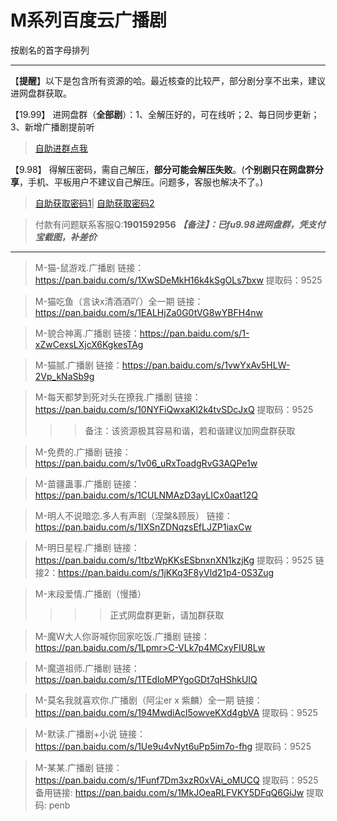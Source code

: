 <h1>M系列百度云广播剧</h1>
按剧名的首字母排列

-----

【**提醒**】以下是包含所有资源的哈。最近核查的比较严，部分剧分享不出来，建议进网盘群获取。


【19.99】 进网盘群（**全部剧**）：1、全解压好的，可在线听；2、每日同步更新；3、新增广播剧提前听
>[自助进群点我](http://pay.tupianmima.com/ma.html)

【9.98】 得解压密码，需自己解压，**部分可能会解压失败**。(**个别剧只在网盘群分享**，手机、平板用户不建议自己解压。问题多，客服也解决不了。)

>[自助获取密码1](http://pay.tupianmima.com/p.php?8tp=t4.14178a37b998.pg1)|
[自助获取密码2](http://pay.tupianmima.com/p.php?8tp=s1.13473a116b998.pg1)

>付款有问题联系客服Q:**1901592956**
***【备注】：已fu9.98进网盘群，凭支付宝截图，补差价***

------

>M-猫-鼠游戏.广播剧
链接：https://pan.baidu.com/s/1XwSDeMkH16k4kSgOLs7bxw
提取码：9525
 
>M-猫吃鱼（言诀x清酒酒吖）全一期
链接：https://pan.baidu.com/s/1EALHjZa0G0tVG8wYBFH4nw
 
>M-貌合神离.广播剧
链接：https://pan.baidu.com/s/1-xZwCexsLXjcX6KgkesTAg
 
>M-猫腻.广播剧
链接：https://pan.baidu.com/s/1vwYxAv5HLW-2Vp_kNaSb9g
 
>M-每天都梦到死对头在撩我.广播剧
链接：https://pan.baidu.com/s/10NYFiQwxaKl2k4tvSDcJxQ
提取码：9525 
>>>备注：该资源极其容易和谐，若和谐建议加网盘群获取
 
>M-免费的.广播剧
链接：https://pan.baidu.com/s/1v06_uRxToadgRvG3AQPe1w
 
>M-苗疆蛊事.广播剧
链接：https://pan.baidu.com/s/1CULNMAzD3ayLICx0aat12Q

>M-明人不说暗恋.多人有声剧（涅槃&顾辰）
链接：https://pan.baidu.com/s/1IXSnZDNqzsEfLJZP1iaxCw
 
>M-明日星程.广播剧
链接：https://pan.baidu.com/s/1tbzWpKKsESbnxnXN1kzjKg
提取码：9525 
链接2：https://pan.baidu.com/s/1jKKq3F8yVld21p4-0S3Zug

>M-末段爱情.广播剧（慢播）
>>>>正式网盘群更新，请加群获取
 
>M-魔W大人你哥喊你回家吃饭.广播剧
链接：https://pan.baidu.com/s/1Lpmr>C-VLk7p4MCxyFIU8Lw
 
>M-魔道祖师.广播剧
链接：https://pan.baidu.com/s/1TEdloMPYgoGDt7qHShkUIQ
 
>M-莫名我就喜欢你.广播剧（阿尘er x 紫麟）全一期
链接：https://pan.baidu.com/s/194MwdiAcl5owveKXd4gbVA
提取码：9525
 
>M-默读.广播剧+小说
链接：https://pan.baidu.com/s/1Ue9u4vNyt6uPp5im7o-fhg
提取码：9525 
 
>M-某某.广播剧
链接：https://pan.baidu.com/s/1Funf7Dm3xzR0xVAi_oMUCQ
提取码：9525 
备用链接: https://pan.baidu.com/s/1MkJOeaRLFVKY5DFqQ6GiJw
提取码: penb 
 




